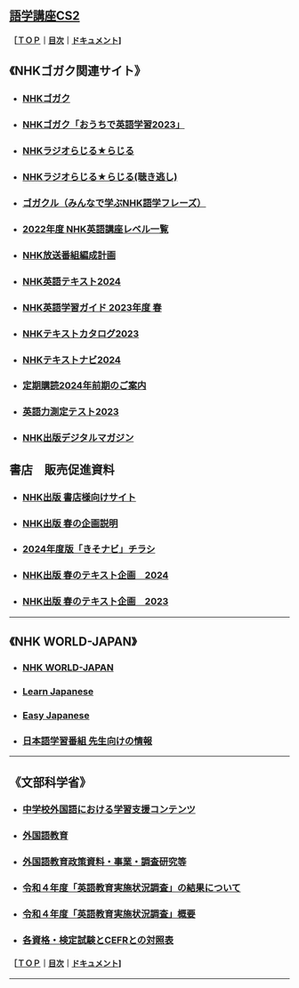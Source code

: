 ## [語学講座CS2](https://csreviser.github.io/CaptureStream2/) 
#### ［[ＴＯＰ](./)**｜**[目次](./#目次)**｜**[ドキュメント](./#ドキュメント-1)]
## 《NHKゴガク関連サイト》                
* ### [NHKゴガク](https://www.nhk.or.jp/gogaku/)                 
* ### [NHKゴガク「おうちで英語学習2023」](https://www.nhk.or.jp/gogaku/homestudy2023/index.html)
* ### [NHKラジオらじる★らじる](https://www.nhk.or.jp/radio/)       
* ### [NHKラジオらじる★らじる(聴き逃し)](https://www.nhk.or.jp/radio/ondemand/index_genre.html?genre=language)                 
* ### [ゴガクル（みんなで学ぶNHK語学フレーズ）](https://gogakuru.com/index.html)
* ### [2022年度 NHK英語講座レベル一覧](https://mag.nhk-book.co.jp/wp-content/uploads/2023/02/f587fd8147ffa993c8aee2b5544e5ff3.jpg)                     
* ### [NHK放送番組編成計画](https://www.nhk.or.jp/info/pr/hensei/)                
* ### [NHK英語テキスト2024](https://www.nhk-book.co.jp/text/)    
* ### [NHK英語学習ガイド 2023年度 春](https://www.nhk-book.co.jp/furokudl/NHKP_guide23.pdf)             
* ### [NHKテキストカタログ2023](https://gen-gogaku.com/wp-content/uploads/2023/03/nhk-text-pamphlet-2023.pdf)
* ### [NHKテキストナビ2024](https://gen-gogaku.com/wp-content/uploads/2024/03/nhk-text-pamphlet-2024.pdf)      
* ### [定期購読2024年前期のご案内](https://www.nhk-book.co.jp/pr/text/subscription.html)               
* ### [英語力測定テスト2023](https://eigoryoku.nhk-book.co.jp/?_ga=2.144059701.1000592643.1613186020-1646930887.1611275979)                  
* ### [NHK出版デジタルマガジン](https://mag.nhk-book.co.jp/)
            
## 書店　販売促進資料          
* ### [NHK出版 書店様向けサイト](https://shoten-pr.nhk-book.co.jp/)
* ### [NHK出版 春の企画説明](https://shoten.nhk-book.co.jp/cms/)
* ### [2024年度版「きそナビ」チラシ](https://shoten-pr.nhk-book.co.jp/files/NHK%E3%81%8D%E3%81%9D%E3%83%8A%E3%83%92%E3%82%992024.pdf)  
* ### [NHK出版 春のテキスト企画　2024](https://shoten.nhk-book.co.jp/common/download/2024_Spring_Text_pamphlet.pdf)      
* ### [NHK出版 春のテキスト企画　2023](https://shoten.nhk-book.co.jp/common/download/2023_Spring_Text_pamphlet.pdf)                    

***
## 《NHK WORLD-JAPAN》                
* ### [NHK WORLD-JAPAN](https://www3.nhk.or.jp/nhkworld/)                 
* ### [Learn Japanese](https://www3.nhk.or.jp/nhkworld/en/learnjapanese/)
* ### [Easy Japanese](https://www3.nhk.or.jp/nhkworld/en/radio/e_japanese/)               
* ### [日本語学習番組 先生向けの情報](https://www3.nhk.or.jp/nhkworld/en/learnjapanese/assets/data/teachingtips.pdf)       

***

## 《文部科学省》                
* ### [中学校外国語における学習支援コンテンツ](https://www.mext.go.jp/a_menu/ikusei/gakusyushien/mext_00065.html)
* ### [外国語教育](https://www.mext.go.jp/a_menu/kokusai/gaikokugo/index.htm)
* ### [外国語教育政策資料・事業・調査研究等](https://www.mext.go.jp/a_menu/kokusai/gaikokugo/index_00006.htm)
* ### [令和４年度「英語教育実施状況調査」の結果について](https://www.mext.go.jp/a_menu/kokusai/gaikokugo/1415043_00004.htm)
* ### [令和４年度「英語教育実施状況調査」概要](https://www.mext.go.jp/content/20230516-mxt_kyoiku01-00029835_1.pdf)
* ### [各資格・検定試験とCEFRとの対照表](https://www.mext.go.jp/b_menu/shingi/chousa/koutou/091/gijiroku/__icsFiles/afieldfile/2018/07/27/1407616_003.pdf)

#### ［[ＴＯＰ](./)**｜**[目次](./#目次)**｜**[ドキュメント](./#ドキュメント-1)]

*** 
 <link rel="shortcut icon" type="image/x-icon" href="https://avatars.githubusercontent.com/u/46049273?v=4">
 <meta name="twitter:image:src" content="https://avatars.githubusercontent.com/u/46049273?v=4">
 <link rel="prev" href="{{ paginator.previous_page_path | absolute_url }}" />
